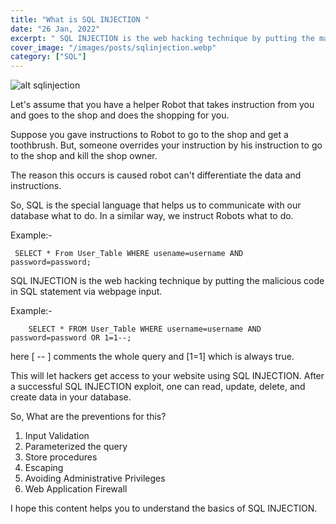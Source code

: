 ```yaml
---
title: "What is SQL INJECTION "
date: "26 Jan, 2022"
excerpt: " SQL INJECTION is the web hacking technique by putting the malicious code in SQL statement via webpage input."
cover_image: "/images/posts/sqlinjection.webp"
category: ["SQL"]
---
```


![alt sqlinjection](/content/sqlinjection.webp)

Let's assume that you have a helper Robot that takes instruction from you and goes to the shop and does the shopping for you.

Suppose you gave instructions to Robot to go to the shop and get a toothbrush. But, someone overrides your instruction by his instruction to go to the shop and kill the shop owner.

The reason this occurs is caused robot can't differentiate the data and instructions.

So, SQL is the special language that helps us to communicate with our database what to do. In a similar way, we instruct Robots what to do.

Example:-

```
 SELECT * From User_Table WHERE usename=username AND password=password;
```

SQL INJECTION is the web hacking technique by putting the malicious code in SQL statement via webpage input.

Example:-

```
    SELECT * FROM User_Table WHERE username=username AND password=password OR 1=1--;
```

here [ -- ] comments the whole query and [1=1] which is always true.

This will let hackers get access to your website using SQL INJECTION. After a successful SQL INJECTION exploit, one can read, update, delete, and create data in your database.

So, What are the preventions for this?

1. Input Validation
1. Parameterized the query
1. Store procedures
1. Escaping
1. Avoiding Administrative Privileges
1. Web Application Firewall

I hope this content helps you to understand the basics of SQL INJECTION.
